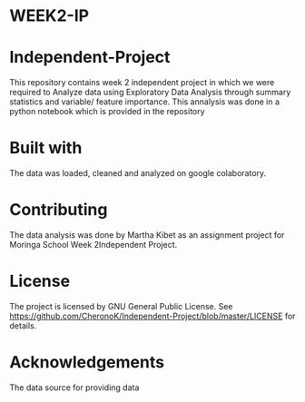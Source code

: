 # WEEK2-IP
# Independent-Project
This repository contains week 2 independent project in which we were required to Analyze data using Exploratory Data Analysis through summary statistics and variable/ feature importance. This annalysis was done in a python notebook which is provided in the repository
# Built with
The data was loaded, cleaned and analyzed on google colaboratory.
# Contributing
The data analysis was done by Martha Kibet as an assignment project for Moringa School Week 2Independent Project.
# License
The project is licensed by GNU General Public License. See https://github.com/CheronoK/Independent-Project/blob/master/LICENSE for details.
# Acknowledgements
The data source for providing data
